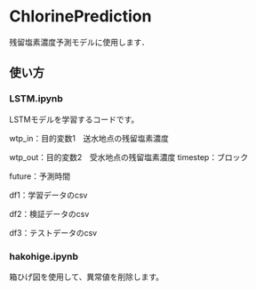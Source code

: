 # ChlorinePrediction

残留塩素濃度予測モデルに使用します．

## 使い方
### LSTM.ipynb
LSTMモデルを学習するコードです。

wtp_in：目的変数1　送水地点の残留塩素濃度

wtp_out：目的変数2　受水地点の残留塩素濃度
timestep：ブロック

future：予測時間

df1：学習データのcsv

df2：検証データのcsv

df3：テストデータのcsv


### hakohige.ipynb
箱ひげ図を使用して、異常値を削除します。
